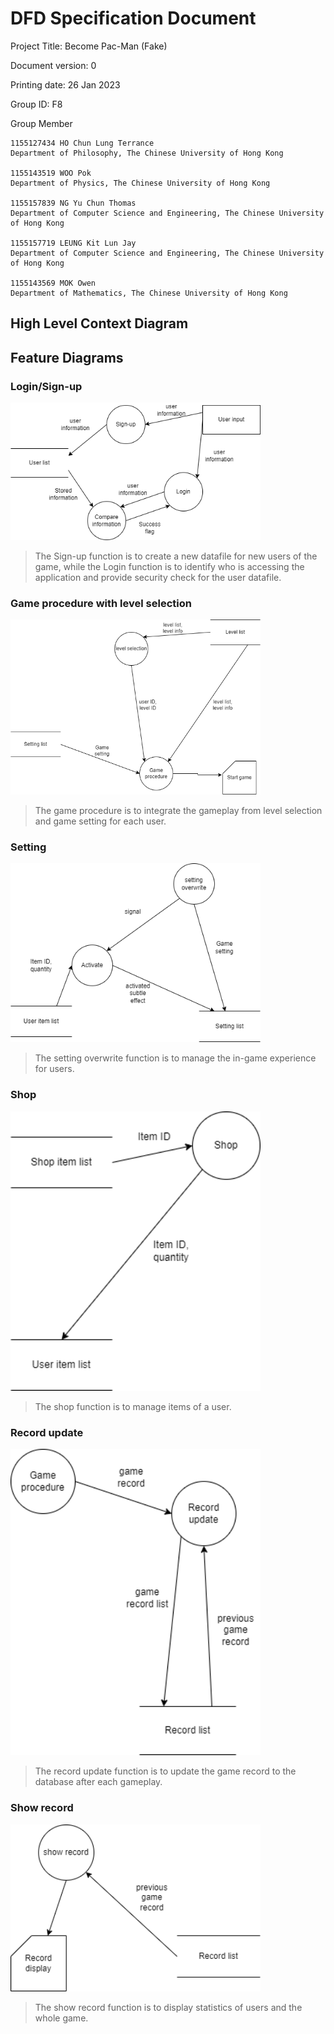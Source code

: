 # DFD Specification Document

Project Title: Become Pac-Man (Fake)

Document version: 0

Printing date: 26 Jan 2023

Group ID: F8

Group Member

    1155127434 HO Chun Lung Terrance
    Department of Philosophy, The Chinese University of Hong Kong

    1155143519 WOO Pok
    Department of Physics, The Chinese University of Hong Kong

    1155157839 NG Yu Chun Thomas
    Department of Computer Science and Engineering, The Chinese University of Hong Kong

    1155157719 LEUNG Kit Lun Jay
    Department of Computer Science and Engineering, The Chinese University of Hong Kong

    1155143569 MOK Owen
    Department of Mathematics, The Chinese University of Hong Kong

## High Level Context Diagram
## Feature Diagrams
### Login/Sign-up

<img src="Pictures\Login_Signup_DFD.png" alt="picture" width="400"/>

> The Sign-up function is to create a new datafile for new users of the game, while the Login function is to identify who is accessing the application and provide security check for the user datafile.

### Game procedure with level selection

<img src="Pictures\Game_procedure_DFD.png" alt="picture" width="400"/>

> The game procedure is to integrate the gameplay from level selection and game setting for each user.

### Setting

<img src="Pictures\Setting_DFD.png" alt="picture" width="400"/>

> The setting overwrite function is to manage the in-game experience for users.

### Shop

<img src="Pictures\Shop_DFD.png" alt="picture" width="400"/>

> The shop function is to manage items of a user.

### Record update

<img src="Pictures\Record_update_DFD.png" alt="picture" width="400"/>

> The record update function is to update the game record to the database after each gameplay.

### Show record

<img src="Pictures\Show_record_DFD.png" alt="picture" width="400"/>

> The show record function is to display statistics of users and the whole game.